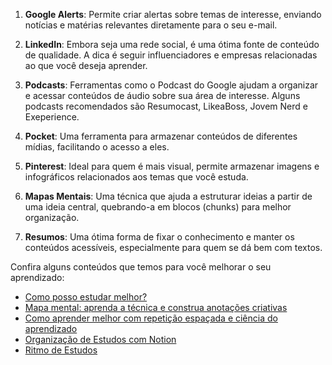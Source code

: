 1. **Google Alerts**: Permite criar alertas sobre temas de interesse, enviando notícias e matérias relevantes diretamente para o seu e-mail.
    
2. **LinkedIn**: Embora seja uma rede social, é uma ótima fonte de conteúdo de qualidade. A dica é seguir influenciadores e empresas relacionadas ao que você deseja aprender.
    
3. **Podcasts**: Ferramentas como o Podcast do Google ajudam a organizar e acessar conteúdos de áudio sobre sua área de interesse. Alguns podcasts recomendados são Resumocast, LikeaBoss, Jovem Nerd e Exeperience.
    
4. **Pocket**: Uma ferramenta para armazenar conteúdos de diferentes mídias, facilitando o acesso a eles.
    
5. **Pinterest**: Ideal para quem é mais visual, permite armazenar imagens e infográficos relacionados aos temas que você estuda.
    
6. **Mapas Mentais**: Uma técnica que ajuda a estruturar ideias a partir de uma ideia central, quebrando-a em blocos (chunks) para melhor organização.
    
7. **Resumos**: Uma ótima forma de fixar o conhecimento e manter os conteúdos acessíveis, especialmente para quem se dá bem com textos.

Confira alguns conteúdos que temos para você melhorar o seu aprendizado:

- [Como posso estudar melhor?](https://www.youtube.com/watch?v=Is6c9KSGCbk&t=1s)
- [Mapa mental: aprenda a técnica e construa anotações criativas](https://www.alura.com.br/artigos/mapa-mental-aprenda-a-tecnica)
- [Como aprender melhor com repetição espaçada e ciência do aprendizado](https://www.youtube.com/watch?v=G5XYnhUfNSk&t=416s)
- [Organização de Estudos com Notion](https://www.youtube.com/watch?v=fjyrNqYcKvs)
- [Ritmo de Estudos](https://cursos.alura.com.br/extra/alura-mais/ritmo-de-estudos-c18)